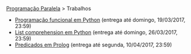 [Programação Paralela](https://github.com/AndreaInfUFSM/elc117-2017a) > Trabalhos


 - [Programação funcional em Python](t1) (entrega até domingo, 19/03/2017, 23:59)
 - [List comprehension em Python](t2) (entrega até domingo, 26/03/2017, 23:59)
 - [Predicados em Prolog](t3) (entrega até segunda, 10/04/2017, 23:59)
